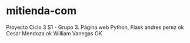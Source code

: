 # mitienda-com
Proyecto Ciclo 3 S1 - Grupo 3. Página web Python, Flask
andres perez ok
Cesar Mendoza ok
William Vanegas OK
